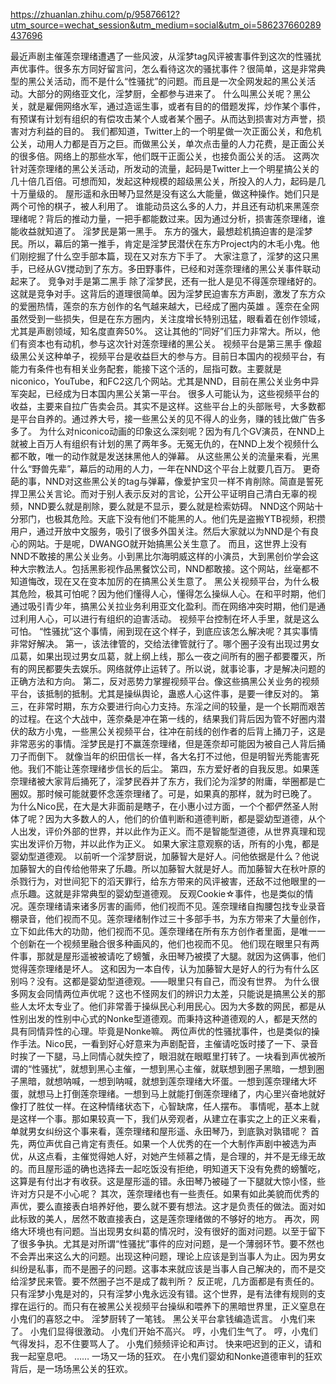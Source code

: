 https://zhuanlan.zhihu.com/p/95876612?utm_source=wechat_session&utm_medium=social&utm_oi=586237660289437696

最近声剧主催莲奈理绪遭遇了一些风波，从淫梦tag风评被害事件到这次的性骚扰声优事件。很多东方同好留言问，怎么看待这次的骚扰事件？很简单，这是非常典型的黑公关活动，而不是什么“性骚扰”的问题。而且是一次全网发起的黑公关活动。大部分的网络亚文化，淫梦厨，全都参与进来了。
什么叫黑公关呢？黑公关，就是雇佣网络水军，通过造谣生事，或者有目的的借题发挥，炒作某个事件，有预谋有计划有组织的有偿攻击某个人或者某个圈子。从而达到损害对方声誉，损害对方利益的目的。
我们都知道，Twitter上的一个明星做一次正面公关，和危机公关，动用人力都是百万之巨。而做黑公关，单次点击量的人力花费，是正面公关的很多倍。网络上的那些水军，他们既干正面公关，也接负面公关的活。
这两次针对莲奈理绪的黑公关活动，所发动的流量，起码是Twitter上一个明星搞公关的几十倍几百倍。可想而知，发起这种规模的超级黑公关，所投入的人力，起码是几十万量级的。
屋形遥和永田琴乃显然是没有这么大能量，做这种操作。她们只是两个可怜的棋子，被人利用了。
谁能动员这么多的人力，并且还有动机来黑莲奈理绪呢？背后的推动力量，一把手都能数过来。因为通过分析，损害莲奈理绪，谁能收益就知道了。
淫梦民是第一黑手。
东方的强大，最想趁机搞迫害的是淫梦民。所以，幕后的第一推手，肯定是淫梦民潜伏在东方Project内的木毛小鬼。他们刚挖掘了什么空手部本篇，现在又对东方下手了。
大家注意了，淫梦的这只黑手，已经从GV搅动到了东方。多田野事件，已经和对莲奈理绪的黑公关事件联动起来了。
竞争对手是第二黑手
除了淫梦民，还有一批人是见不得莲奈理绪好的。这就是竞争对手。这背后的道理很简单。因为淫梦民迫害东方声剧，激发了东方众的爱圈热情，莲奈的东方创作的名气越来越大，已经成了圈内英雄 。莲奈在全网虽然受到一些损失，但是在东方圈内，关注度增长特别迅猛，眼看着在创作领域，尤其是声剧领域，知名度直奔50%。
这让其他的“同好”们压力非常大。所以，他们有资本也有动机，参与这次针对莲奈理绪的黑公关。
视频平台是第三黑手
像超级黑公关这种单子，视频平台是收益巨大的参与方。目前日本国内的视频平台，有能力有条件也有相关业务配套，能接下这个活的，屈指可数。主要就是niconico，YouTube，和FC2这几个网站。尤其是NND，目前在黑公关业务中异军突起，已经成为日本国内黑公关第一平台。
很多人可能认为，这些视频平台的收益，主要来自拉广告卖会员。其实不是这样。这些平台上的头部账号，大多数都是平台自养的。通过养大号，接一些黑公关的见不得人的业务，赚的钱比做广告多多了。
为什么对niconico动画的印象这么深刻呢？因为有几个GV演员，在NND上就被上百万人有组织有计划的黑了两年多。无冤无仇的，在NND上发个视频什么都不敢，唯一的动作就是发送抹黑他人的弹幕。
从这些黑公关的流量来看，光黑什么“野兽先辈”，幕后的动用的人力，一年在NND这个平台上就要几百万。
更奇葩的事，NND对这些黑公关的tag与弹幕，像爱护宝贝一样不肯削除。简直是誓死捍卫黑公关言论。而对于别人表示反对的言论，公开公平证明自己清白无辜的视频，NND要么就是削除，要么就是不显示，要么就是检索妨碍。
NND这个网站十分邪门，也极其危险。天底下没有他们不能黑的人。他们先是盗搬YTB视频，积攒用户，通过开放中文服务，吸引了很多外国关注。然后大家就以为NND是个有良心的网站。于是呢，DWANGO就开始搞黑公关生意了。
而且，这世界上没有NND不敢接的黑公关业务。小到黑比尔海明威这样的小演员，大到黑创价学会这种大宗教法人。包括黑影视作品黑餐饮公司，NND都敢接。这个网站，丝毫都不知道悔改，现在又在变本加厉的在搞黑公关生意了。
黑公关视频平台，为什么极其危险，极其可怕呢？因为他们懂得人心，懂得怎么操纵人心。在和平时期，他们通过吸引青少年，搞黑公关拉业务利用亚文化盈利。而在网络冲突时期，他们是通过利用人心，可以进行有组织的迫害活动。
视频平台控制在坏人手里，就是这么可怕。
“性骚扰”这个事情，闹到现在这个样子，到底应该怎么解决呢？其实事情非常好解决。
第一，该法律管的，交给法律管就行了。哪个圈子没有出现过男女瓜葛，如果出现过男女瓜葛，就上纲上线，那么一夜之间所有的圈子都要覆灭，所有的网民都要失去娱乐。网络就停止运转了。所以说，就事论事，才是解决问题的正确方法和方向。
第二，反对恶势力掌握视频平台。像这些搞黑公关业务的视频平台，该抵制的抵制。尤其是操纵舆论，蛊惑人心这件事，是要一律反对的。
第三，在非常时期，东方众要进行向心力支持。东淫之间的较量，是一个长期而艰苦的过程。在这个大战中，莲奈桑是冲在第一线的，结果我们背后因为管不好圈内潜伏的敌方小鬼，一些黑公关视频平台，往冲在前线的创作者的后背上捅刀子，这是非常恶劣的事情。淫梦民是打不赢莲奈理绪，但是莲奈却可能因为被自己人背后捅刀子而倒下。
就像当年的织田信长一样，各大名打不过他，但是明智光秀能害死他。我们不能让莲奈理绪步信长的后尘。
第四，东方爱好者的自我反思。如果莲奈理绪被大家背后捅死了，淫梦民吞并了东方，我们沦为淫梦的附庸，举圈都是亡圈奴。那时候可能就要怀念莲奈理绪了。可是，如果真的那样，就为时已晚了。
为什么Nico民，在大是大非面前是瞎子，在小惠小过方面，一个个都俨然圣人附体了呢？因为大多数人的人，他们的价值判断和道德判断，都是婴幼型道德，从个人出发，评价外部的世界，并以此作为正义。而不是智能型道德，从世界真理和现实出发评价万物，并以此作为正义。
如果大家注意观察的话，所有的小鬼，都是婴幼型道德观。
以前听一个淫梦厨说，加藤智大是好人。问他依据是什么？他说加藤智大的自传给他带来了乐趣。所以加藤智大就是好人。而加藤智大在秋叶原的杀戮行为，对世间犯下的滔天罪行，给东方带来的风评被害，还敌不过他眼里的一点乐趣。这就是非常典型的婴幼型道德观。
反观Cookie☆事件，也是类似的情况。莲奈理绪请来诸多厉害的画师，他们视而不见。莲奈理绪自掏腰包找专业录音棚录音，他们视而不见。莲奈理绪制作过三十多部手书，为东方带来了大量创作，立下如此伟大的功勋，他们视而不见。莲奈理绪在所有东方创作者里面，是唯一一个创新在一个视频里融合很多种画风的，他们也视而不见。
他们现在眼里只有两件事，那就是屋形遥被被请吃了螃蟹，永田琴乃被摸了大腿。就因为这俩事，他们觉得莲奈理绪是坏人。
这和因为一本自传，认为加藤智大是好人的行为有什么区别吗？没有。这都是婴幼型道德观。——眼里只有自己，而没有世界。
为什么很多网友会同情两位声优呢？这也不怪网友们的辨识力太差，只能说是搞黑公关的那些人太坏太专业了。他们非常善于操纵民心利用民心。因为大多数的网民，都是从性别出发的性别中心式的Nonke型道德观。而秉持这种道德观的人，都是天然的具有同情异性的心理。毕竟是Nonke嘛。
两位声优的性骚扰事件，也是类似的操作手法。Nico民，一看到好心好意来为声剧配音，主催请吃饭时搂了一下、录音时挨了一下腿，马上同情心就失控了，眼泪就在眼眶里打转了。一块看到声优被所谓的“性骚扰”，就想到黑心主催，一想到黑心主催，就联想到圈子黑暗，一想到圈子黑暗，就想呐喊，一想到呐喊，就想到莲奈理绪大坏蛋。一想到莲奈理绪大坏蛋，就想马上打倒莲奈理绪。一想到马上就能打倒莲奈理绪了，内心里兴奋地就好像打了胜仗一样。在这种情绪状态下，心智缺席，任人摆布。
事情呢，基本上就是这样一个事。那如果较真一下，我们从旁观者，从建立在事实之上的正义来看，单就男女纠纷这个事来看，莲奈理绪和屋形遥、永田琴乃，到底孰对孰错呢？
首先，两位声优自己肯定有责任。如果一个人优秀的在一个大制作声剧中被选为声优，从这点看，主催觉得她人好，对她产生倾慕之情，是合理的，并不是无缘无故的。而且屋形遥的确也选择去一起吃饭没有拒绝，明知道天下没有免费的螃蟹吃，这算是有付出才有收获。这是屋形遥的错。永田琴乃被碰了一下腿就大惊小怪，些许对方只是不小心呢？
其次，莲奈理绪也有一些责任。如果有如此美貌而优秀的声优，要么直接表白培养好他，要么就不要有想法。这才是负责任的做法。面对如此标致的美人，居然不敢直接表白，这是莲奈理绪做的不够好的地方。
再次，网络大环境也有问题。当出现男女纠葛的情况时，没有很好的面对问题。以至于留下了很多争执。尤其是对所谓“性骚扰”事件的应对问题，是一个薄弱环节。要不然也不会弄出来这么大的问题。出现这种问题，理论上应该是到当事人为止。因为男女纠纷是私事，而不是圈子的问题。这事本来就应该是当事人自己解决的，而不是交给淫梦民来管。要不然圈子岂不是成了裁判所？
反正呢，几方面都是有责任的。只有淫梦小鬼是对的，只有淫梦小鬼永远没有错。这个世界，是有法律有规则的支撑在运行的。而只有在被黑公关视频平台操纵和喂养下的黑暗世界里，正义窒息在小鬼们的喜怒之中。
淫梦厨转了一笔钱。
黑公关平台拿钱编造谎言。
小鬼们来了。
小鬼们显得很激动。
小鬼们开始不高兴。
哼，小鬼们生气了。
哼，小鬼们气得发抖，忍不住要骂人了。
小鬼们频频评论和声讨。
快来吧迟到的正义，请和我一起窒息吧。
……
一场又一场的狂欢。
在小鬼们婴幼和Nonke道德审判的狂欢背后，是一场场黑公关的狂欢。
